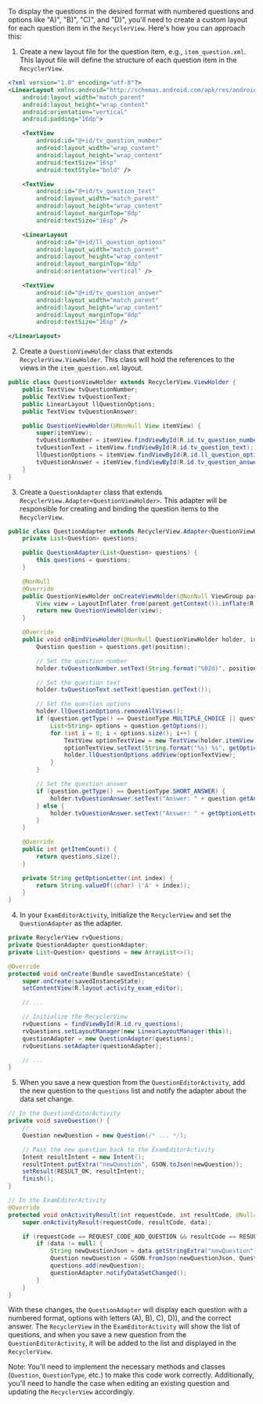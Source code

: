 To display the questions in the desired format with numbered questions and options like "A)", "B)", "C)", and "D)", you'll need to create a custom layout for each question item in the `RecyclerView`. Here's how you can approach this:

1. Create a new layout file for the question item, e.g., `item_question.xml`. This layout file will define the structure of each question item in the `RecyclerView`.

```xml
<?xml version="1.0" encoding="utf-8"?>
<LinearLayout xmlns:android="http://schemas.android.com/apk/res/android"
    android:layout_width="match_parent"
    android:layout_height="wrap_content"
    android:orientation="vertical"
    android:padding="16dp">

    <TextView
        android:id="@+id/tv_question_number"
        android:layout_width="wrap_content"
        android:layout_height="wrap_content"
        android:textSize="16sp"
        android:textStyle="bold" />

    <TextView
        android:id="@+id/tv_question_text"
        android:layout_width="match_parent"
        android:layout_height="wrap_content"
        android:layout_marginTop="8dp"
        android:textSize="16sp" />

    <LinearLayout
        android:id="@+id/ll_question_options"
        android:layout_width="match_parent"
        android:layout_height="wrap_content"
        android:layout_marginTop="8dp"
        android:orientation="vertical" />

    <TextView
        android:id="@+id/tv_question_answer"
        android:layout_width="match_parent"
        android:layout_height="wrap_content"
        android:layout_marginTop="8dp"
        android:textSize="16sp" />

</LinearLayout>
```

2. Create a `QuestionViewHolder` class that extends `RecyclerView.ViewHolder`. This class will hold the references to the views in the `item_question.xml` layout.

```java
public class QuestionViewHolder extends RecyclerView.ViewHolder {
    public TextView tvQuestionNumber;
    public TextView tvQuestionText;
    public LinearLayout llQuestionOptions;
    public TextView tvQuestionAnswer;

    public QuestionViewHolder(@NonNull View itemView) {
        super(itemView);
        tvQuestionNumber = itemView.findViewById(R.id.tv_question_number);
        tvQuestionText = itemView.findViewById(R.id.tv_question_text);
        llQuestionOptions = itemView.findViewById(R.id.ll_question_options);
        tvQuestionAnswer = itemView.findViewById(R.id.tv_question_answer);
    }
}
```

3. Create a `QuestionAdapter` class that extends `RecyclerView.Adapter<QuestionViewHolder>`. This adapter will be responsible for creating and binding the question items to the `RecyclerView`.

```java
public class QuestionAdapter extends RecyclerView.Adapter<QuestionViewHolder> {
    private List<Question> questions;

    public QuestionAdapter(List<Question> questions) {
        this.questions = questions;
    }

    @NonNull
    @Override
    public QuestionViewHolder onCreateViewHolder(@NonNull ViewGroup parent, int viewType) {
        View view = LayoutInflater.from(parent.getContext()).inflate(R.layout.item_question, parent, false);
        return new QuestionViewHolder(view);
    }

    @Override
    public void onBindViewHolder(@NonNull QuestionViewHolder holder, int position) {
        Question question = questions.get(position);

        // Set the question number
        holder.tvQuestionNumber.setText(String.format("%02d)", position + 1));

        // Set the question text
        holder.tvQuestionText.setText(question.getText());

        // Set the question options
        holder.llQuestionOptions.removeAllViews();
        if (question.getType() == QuestionType.MULTIPLE_CHOICE || question.getType() == QuestionType.TRUE_FALSE) {
            List<String> options = question.getOptions();
            for (int i = 0; i < options.size(); i++) {
                TextView optionTextView = new TextView(holder.itemView.getContext());
                optionTextView.setText(String.format("%s) %s", getOptionLetter(i), options.get(i)));
                holder.llQuestionOptions.addView(optionTextView);
            }
        }

        // Set the question answer
        if (question.getType() == QuestionType.SHORT_ANSWER) {
            holder.tvQuestionAnswer.setText("Answer: " + question.getAnswer());
        } else {
            holder.tvQuestionAnswer.setText("Answer: " + getOptionLetter(question.getOptions().indexOf(question.getAnswer())));
        }
    }

    @Override
    public int getItemCount() {
        return questions.size();
    }

    private String getOptionLetter(int index) {
        return String.valueOf((char) ('A' + index));
    }
}
```

4. In your `ExamEditorActivity`, initialize the `RecyclerView` and set the `QuestionAdapter` as the adapter.

```java
private RecyclerView rvQuestions;
private QuestionAdapter questionAdapter;
private List<Question> questions = new ArrayList<>();

@Override
protected void onCreate(Bundle savedInstanceState) {
    super.onCreate(savedInstanceState);
    setContentView(R.layout.activity_exam_editor);

    // ...

    // Initialize the RecyclerView
    rvQuestions = findViewById(R.id.rv_questions);
    rvQuestions.setLayoutManager(new LinearLayoutManager(this));
    questionAdapter = new QuestionAdapter(questions);
    rvQuestions.setAdapter(questionAdapter);

    // ...
}
```

5. When you save a new question from the `QuestionEditorActivity`, add the new question to the `questions` list and notify the adapter about the data set change.

```java
// In the QuestionEditorActivity
private void saveQuestion() {
    // ...
    Question newQuestion = new Question(/* ... */);

    // Pass the new question back to the ExamEditorActivity
    Intent resultIntent = new Intent();
    resultIntent.putExtra("newQuestion", GSON.toJson(newQuestion));
    setResult(RESULT_OK, resultIntent);
    finish();
}

// In the ExamEditorActivity
@Override
protected void onActivityResult(int requestCode, int resultCode, @Nullable Intent data) {
    super.onActivityResult(requestCode, resultCode, data);

    if (requestCode == REQUEST_CODE_ADD_QUESTION && resultCode == RESULT_OK) {
        if (data != null) {
            String newQuestionJson = data.getStringExtra("newQuestion");
            Question newQuestion = GSON.fromJson(newQuestionJson, Question.class);
            questions.add(newQuestion);
            questionAdapter.notifyDataSetChanged();
        }
    }
}
```

With these changes, the `QuestionAdapter` will display each question with a numbered format, options with letters (A), B), C), D)), and the correct answer. The `RecyclerView` in the `ExamEditorActivity` will show the list of questions, and when you save a new question from the `QuestionEditorActivity`, it will be added to the list and displayed in the `RecyclerView`.

Note: You'll need to implement the necessary methods and classes (`Question`, `QuestionType`, etc.) to make this code work correctly. Additionally, you'll need to handle the case when editing an existing question and updating the `RecyclerView` accordingly.

